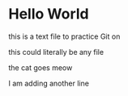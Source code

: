 # Hello World

this is a text file to practice Git on 

this could literally be any file 

the cat goes meow

I am adding another line
